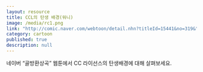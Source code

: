 ```yaml
---
layout: resource
title: CCL의 탄생 배경(워니)
image: /media/rc1.png
link: "http://comic.naver.com/webtoon/detail.nhn?titleId=15441&no=319&"
category: cartoon
published: true
description: null
---
```



네이버 “골방환상곡” 웹툰에서 CC 라이선스의 탄생배경에 대해 살펴보세요.
